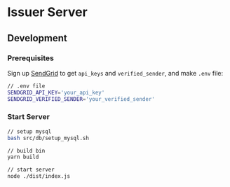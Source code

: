# Issuer Server

## Development

### Prerequisites

Sign up [SendGrid](https://sendgrid.com/) to get `api_keys` and `verified_sender`, and make `.env` file:

```bash
// .env file
SENDGRID_API_KEY='your_api_key'
SENDGRID_VERIFIED_SENDER='your_verified_sender'
```

### Start Server

```bash
// setup mysql
bash src/db/setup_mysql.sh

// build bin
yarn build

// start server
node ./dist/index.js
```
